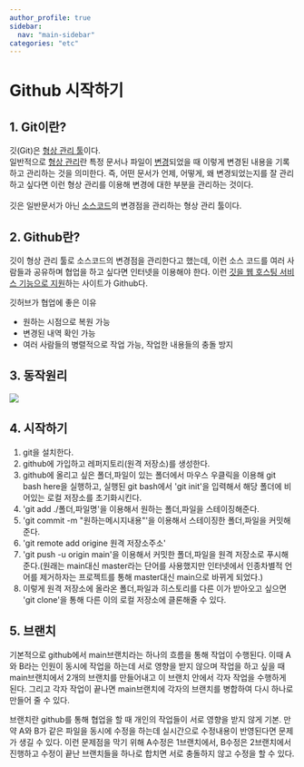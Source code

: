 ```yaml
---
author_profile: true
sidebar:
  nav: "main-sidebar"
categories: "etc"
---
```

# Github 시작하기
## 1. Git이란?
깃(Git)은 <u>형상 관리 툴</u>이다.   
일반적으로 <u>형상 관리</u>란 특정 문서나 파일이 <u>변경</u>되었을 때 이렇게 변경된 내용을 기록하고 관리하는 것을 의미한다. 즉, 어떤 문서가 언제, 어떻게, 왜 변경되었는지를 잘 관리하고 싶다면 이런 형상 관리를 이용해 변경에 대한 부분을 관리하는 것이다.   
<br/>
깃은 일반문서가 아닌 <u>소스코드</u>의 변경점을 관리하는 형상 관리 툴이다.   

## 2. Github란?
깃이 형상 관리 툴로 소스코드의 변경점을 관리한다고 했는데, 이런 소스 코드를 여러 사람들과 공유하며 협업을 하고 싶다면 인터넷을 이용해야 한다. 이런 <u>깃을 웹 호스팅 서비스 기능으로 지원</u>하는 사이트가 Github다.   

깃허브가 협업에 좋은 이유   
- 원하는 시점으로 복원 가능
- 변경된 내역 확인 가능
- 여러 사람들의 병렬적으로 작업 가능, 작업한 내용들의 충돌 방지


## 3. 동작원리
<img src="https://user-images.githubusercontent.com/96512568/166948891-d19f672a-b6bd-42f4-9396-701629fcc912.jpg"/>   

## 4. 시작하기   
1. git을 설치한다.
2. github에 가입하고 레퍼지토리(원격 저장소)를 생성한다.
3. github에 올리고 싶은 폴더,파일이 있는 폴더에서 마우스 우클릭을 이용해 git bash here을 실행하고, 실행된 git bash에서 'git init'을 입력해서 해당 폴더에 비어있는 로컬 저장소를 초기화시킨다.
4. 'git add ./폴더,파일명'을 이용해서 원하는 폴더,파일을 스테이징해준다.
5. 'git commit -m "원하는메시지내용"'을 이용해서 스테이징한 폴더,파일을 커밋해준다.
6. 'git remote add origine 원격 저장소주소'
7. 'git push -u origin main'을 이용해서 커밋한 폴더,파일을 원격 저장소로 푸시해준다.(원래는 main대신 master라는 단어를 사용했지만 인터넷에서 인종차별적 언어를 제거하자는 프로젝트를 통해 master대신 main으로 바뀌게 되었다.)
8. 이렇게 원격 저장소에 올라온 폴더,파일과 히스토리를 다른 이가 받아오고 싶으면 'git clone'을 통해 다른 이의 로컬 저장소에 클론해줄 수 있다.

## 5. 브랜치
기본적으로 github에서 main브랜치라는 하나의 흐름을 통해 작업이 수행된다. 이때 A와 B라는 인원이 동시에 작업을 하는데 서로 영향을 받지 않으며 작업을 하고 싶을 때 main브랜치에서 2개의 브랜치를 만들어내고 이 브랜치 안에서 각자 작업을 수행하게 된다. 그리고 각자 작업이 끝나면 main브랜치에 각자의 브랜치를 병합하여 다시 하나로 만들어 줄 수 있다.        

브랜치란 github를 통해 협업을 할 때 개인의 작업들이 서로 영향을 받지 않게 기본. 만약 A와 B가 같은 파일을 동시에 수정을 하는데 실시간으로 수정내용이 반영된다면 문제가 생길 수 있다. 이런 문제점을 막기 위해 A수정은 1브랜치에서, B수정은 2브랜치에서 진행하고 수정이 끝난 브랜치들을 하나로 합치면 서로 충돌하지 않고 수정을 할 수 있다.


